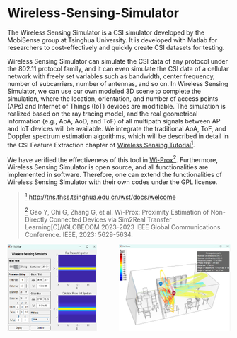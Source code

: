 # Wireless-Sensing-Simulator
The Wireless Sensing Simulator is a CSI simulator developed by the MobiSense group at Tsinghua University. It is developed with Matlab for researchers to cost-effectively and quickly create CSI datasets for testing. 

Wireless Sensing Simulator can simulate the CSI data of any protocol under the 802.11 protocol family, and it can even simulate the CSI data of a cellular network with freely set variables such as bandwidth, center frequency, number of subcarriers, number of antennas, and so on. In Wireless Sensing Simulator, we can use our own modeled 3D scene to complete the simulation, where the location, orientation, and number of access points (APs) and Internet of Things (IoT) devices are modifiable. The simulation is realized based on the ray tracing model, and the real geometrical information (e.g., AoA, AoD, and ToF) of all multipath signals between AP and IoT devices will be available. We integrate the traditional AoA, ToF, and Doppler spectrum estimation algorithms, which will be described in detail in the CSI Feature Extraction chapter of [Wireless Sensing Tutorial](http://tns.thss.tsinghua.edu.cn/wst/docs/welcome)[<sup>1]().

We have verified the effectiveness of this tool in [Wi-Prox](https://ieeexplore.ieee.org/document/10437884)[<sup>2](). Furthermore, Wireless Sensing Simulator is open source, and all functionalities are implemented in software. Therefore, one can extend the functionalities of Wireless Sensing Simulator with their own codes under the GPL license.



> [<sup>1]() http://tns.thss.tsinghua.edu.cn/wst/docs/welcome
> 
> [<sup>2]() Gao Y, Chi G, Zhang G, et al. Wi-Prox: Proximity Estimation of Non-Directly Connected Devices via Sim2Real Transfer Learning[C]//GLOBECOM 2023-2023 IEEE Global Communications Conference. IEEE, 2023: 5629-5634.

<div style="text-align: center; display: flex; justify-content: space-between;">
  <img src="/Fig/interface.png" style="width: 40%;">
  <img src="/Fig/raytracing.jpg" style="width: 50%;">
</div>

